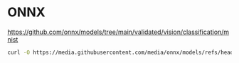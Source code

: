 # ONNX

https://github.com/onnx/models/tree/main/validated/vision/classification/mnist

```bash
curl -O https://media.githubusercontent.com/media/onnx/models/refs/heads/main/validated/vision/classification/mnist/model/mnist-12.onnx;
```
